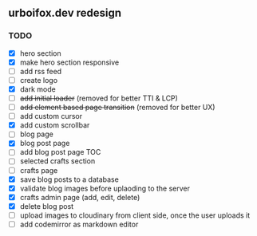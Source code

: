 ## urboifox.dev redesign


### TODO

- [x] hero section
- [x] make hero section responsive
- [ ] add rss feed
- [ ] create logo
- [x] dark mode
- [ ] ~~add initial loader~~ (removed for better TTI & LCP)
- [ ] ~~add element based page transition~~ (removed for better UX)
- [ ] add custom cursor
- [x] add custom scrollbar
- [ ] blog page
- [x] blog post page
- [ ] add blog post page TOC
- [ ] selected crafts section
- [ ] crafts page
- [x] save blog posts to a database
- [x] validate blog images before uplaoding to the server
- [x] crafts admin page (add, edit, delete)
- [x] delete blog post
- [ ] upload images to cloudinary from client side, once the user uploads it
- [ ] add codemirror as markdown editor
